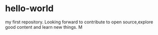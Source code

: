 # hello-world
my first repository.
Looking forward to contribute to open source,explore good content and learn new things.
M
